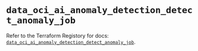 # `data_oci_ai_anomaly_detection_detect_anomaly_job`

Refer to the Terraform Registory for docs: [`data_oci_ai_anomaly_detection_detect_anomaly_job`](https://registry.terraform.io/providers/oracle/oci/6.18.0/docs/data-sources/ai_anomaly_detection_detect_anomaly_job).
